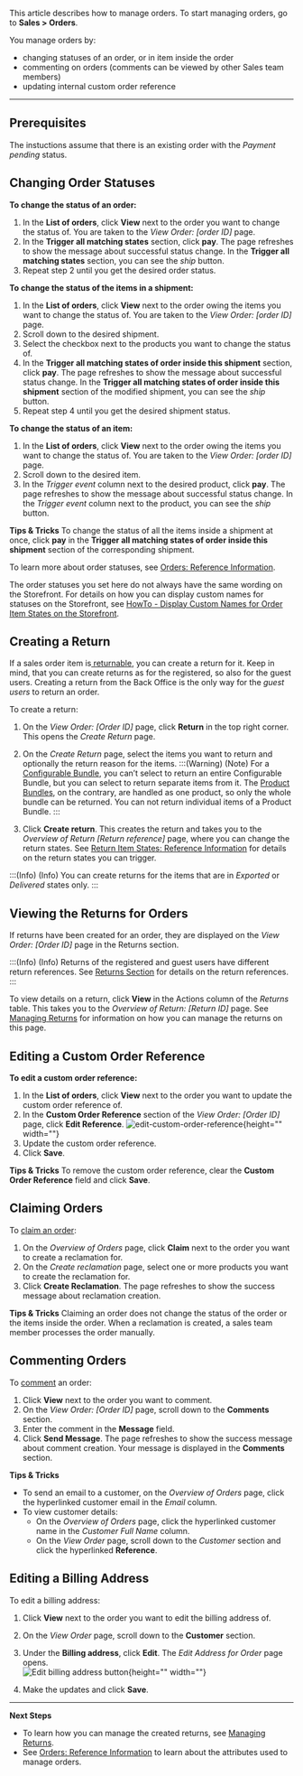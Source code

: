 This article describes how to manage orders.
To start managing orders, go to **Sales > Orders**.

You manage orders by:
* changing statuses of an order, or in item inside the order
* commenting on orders (comments can be viewed by other Sales team members)
* updating internal custom order reference
***

## Prerequisites
The instuctions assume that there is an existing order with the *Payment pending* status.

## Changing Order Statuses 

**To change the status of an order:**
1. In the **List of orders**, click **View** next to the order you want to change the status of. 
You are taken to the *View Order: [order ID]* page.
2. In the **Trigger all matching states** section, click **pay**.
    The page refreshes to show the message about successful status change. In the **Trigger all matching states** section, you can see the *ship* button. 
3. Repeat step 2 until you get the desired order status.


**To change the status of the items in a shipment:**
1. In the **List of orders**, click **View** next to the order owing the items you want to change the status of. 
You are taken to the *View Order: [order ID]* page.
2. Scroll down to the desired shipment.
3. Select the checkbox next to the products you want to change the status of.
4. In the **Trigger all matching states of order inside this shipment** section, click **pay**.
  The page refreshes to show the message about successful status change. In the **Trigger all matching states of order inside this shipment** section of the modified shipment, you can see the *ship* button.
5. Repeat step 4 until you get the desired shipment status.


**To change the status of an item:**
1. In the **List of orders**, click **View** next to the order owing the items you want to change the status of. 
You are taken to the *View Order: [order ID]* page.
2. Scroll down to the desired item.
3. In the _Trigger event_ column next to the desired product, click **pay**.
The page refreshes to show the message about successful status change. In the _Trigger event_ column next to the product, you can see the *ship* button.


**Tips & Tricks**
To change the status of all the items inside a shipment at once, click **pay** in the **Trigger all matching states of order inside this shipment** section of the corresponding shipment. 

To learn more about order statuses, see [Orders: Reference Information](https://documentation.spryker.com/docs/orders-reference-information).

The order statuses you set here do not always have the same wording on the Storefront. For details on how you can display custom names for statuses on the Storefront, see [HowTo - Display Custom Names for Order Item States on the Storefront](https://documentation.spryker.com/docs/howto-display-custom-names-for-order-item-states-on-the-storefront).

## Creating a Return
If a sales order item is[ returnable](https://documentation.spryker.com/docs/return-management-feature-overview), you can create a return for it. Keep in mind, that you can create returns as for the registered, so also for the guest users. Creating a return from the Back Office is the only way for the *guest users* to return an order.

To create a return:

1. On the *View Order: [Order ID]* page, click **Return** in the top right corner. This opens the *Create Return* page.
2. On the *Create Return* page, select the items you want to return and optionally the return reason for the items.
:::(Warning) (Note)
For a [Configurable Bundle](https://documentation.spryker.com/docs/configurable-bundle-feature-overview), you can’t select to return an entire Configurable Bundle, but you can select to return separate items from it.
The [Product Bundles](https://documentation.spryker.com/docs/product-bundle), on the contrary, are handled as one product, so only the whole bundle can be returned. You can not return individual items of a Product Bundle.
:::

3. Click **Create return**. This creates the return and takes you to the *Overview of Return* *[Return reference]* page, where you can change the return states. See [Return Item States: Reference Information](https://documentation.spryker.com/docs/return-item-states-reference-information) for details on the return states you can trigger.

:::(Info) (Info)
You can create returns for the items that are in *Exported* or *Delivered* states only.
:::

## Viewing the Returns for Orders
If returns have been created for an order, they are displayed on the *View Order: [Order ID]* page in the Returns section. 

:::(Info) (Info)
Returns of the registered and guest users have different return references. See [Returns Section](https://documentation.spryker.com/docs/orders-reference-information#returns-section) for details on the return references.
:::

To view details on a return, click **View** in the Actions column of the *Returns* table. This takes you to the *Overview of Return: [Return ID]* page. See [Managing Returns](https://documentation.spryker.com/docs/managing-returns) for information on how you can manage the returns on this page.


## Editing a Custom Order Reference
**To edit a custom order reference:**

1. In the **List of orders**, click **View** next to the order you want to update the custom order reference of.
2. In the **Custom Order Reference** section of the *View Order: [Order ID]* page, click **Edit Reference**.
![edit-custom-order-reference](https://spryker.s3.eu-central-1.amazonaws.com/docs/User+Guides/Back+Office+User+Guides/Sales/Managing+Orders/edit-custom-order-reference.png){height="" width=""}
3. Update the custom order reference.
4. Click **Save**.

**Tips & Tricks**
To remove the custom order reference, clear the **Custom Order Reference** field and click **Save**.

## Claiming Orders

To [claim an order](https://documentation.spryker.com/docs/reclamations-feature-overview-201903):
1. On the *Overview of Orders* page, click **Claim** next to the order you want to create a reclamation for.
2. On the *Create reclamation* page, select one or more products you want to create the reclamation for.
3. Click **Create Reclamation**.
    The page refreshes to show the success message about reclamation creation.

**Tips & Tricks**
Claiming an order does not change the status of the order or the items inside the order. When a reclamation is created, a sales team member processes the order manually.

## Commenting Orders

To [comment](https://documentation.spryker.com/docs/comments-feature-overview-201907) an order:
1. Click **View** next to the order you want to comment.
2. On the *View Order: [Order ID]* page, scroll down to the **Comments** section.
3. Enter the comment in the **Message** field.
4. Click **Send Message**.
The page refreshes to show the success message about comment creation. Your message is displayed in the **Comments** section.

**Tips & Tricks**
* To send an email to a customer, on the *Overview of Orders* page, click the hyperlinked customer email in the _Email_ column.
* To view customer details:
    * On the *Overview of Orders* page, click the hyperlinked customer name in the *Customer Full Name* column. 
    * On the *View Order* page, scroll down to the *Customer* section and click the hyperlinked **Reference**. 

## Editing a Billing Address 

To edit a billing address:

1. Click **View** next to the order you want to edit the billing address of.
2. On the *View Order* page, scroll down to the **Customer** section.
3. Under the **Billing address**, click **Edit**. The *Edit Address for Order* page opens.  
![Edit billing address button](https://spryker.s3.eu-central-1.amazonaws.com/docs/User+Guides/Back+Office+User+Guides/Sales/Managing+Orders/edit-billing-information.png){height="" width=""}

3. Make the updates and click **Save**.

***
**Next Steps**

* To learn how you can manage the created returns, see [Managing Returns](https://documentation.spryker.com/docs/managing-returns). 
* See [Orders: Reference Information](https://documentation.spryker.com/docs/orders-reference-information) to learn about the attributes used to manage orders.
